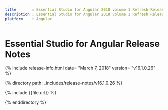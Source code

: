 ```yaml
---
title 		: Essential Studio for Angular 2018 volume 1 Refresh Release Notes
description : Essential Studio for Angular 2018 volume 1 Refresh Release Notes
platform 	: Angular
---
```


# Essential Studio for Angular Release Notes

{% include release-info.html date= "March 7, 2018" version= "v16.1.0.26" %} 

{% directory path: _includes/release-notes/v16.1.0.26 %}

{% include {{file.url}} %}

{% enddirectory %}